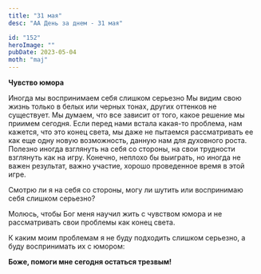 ```yaml
---
title: "31 мая"
desc: "АА День за днем - 31 мая"

id: "152"
heroImage: ""
pubDate: 2023-05-04
moth: "maj"
---
```


**Чувство юмора**

Иногда мы воспринимаем себя слишком серьезно Мы видим свою жизнь только в
белых или черных тонах, других оттенков не существует. Мы думаем, что все
зависит от того, какое решение мы приимем сегодня. Если перед нами встала
какая-то проблема, нам кажется, что это конец света, мы даже не пытаемся
рассматривать ее как еще одну новую возможность, данную нам для духовного
роста. Полезно иногда взглянуть на себя со стороны, на свои трудности
взглянуть как на игру. Конечно, неплохо бы выиграть, но иногда не важен
результат, важно участие, хорошо проведенное время в этой игре.

Смотрю ли я на себя со стороны, могу ли шутить или воспринимаю себя слишком
серьезно?

Молюсь, чтобы Бог меня научил жить с чувством юмора и не рассматривать свои
проблемы как конец света.

К каким моим проблемам я не буду подходить слишком серьезно, а буду
воспринимать их с юмором:

**Боже, помоги мне сегодня остаться трезвым!**
